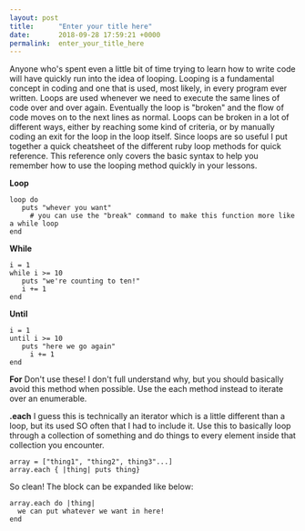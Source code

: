 ```yaml
---
layout: post
title:      "Enter your title here"
date:       2018-09-28 17:59:21 +0000
permalink:  enter_your_title_here
---
```



Anyone who's spent even a little bit of time trying to learn how to write code will have quickly run into the idea of looping. Looping is a fundamental concept in coding and one that is used, most likely, in every program ever written. Loops are used whenever we need to execute the same lines of code over and over again. Eventually the loop is "broken" and the flow of code moves on to the next lines as normal. Loops can be broken in a lot of different ways, either by reaching some kind of criteria, or by manually coding an exit for the loop in the loop itself. Since loops are so useful I put together a quick cheatsheet of the different ruby loop methods for quick reference. This reference only covers the basic syntax to help you remember how to use the looping method quickly in your lessons.

**Loop**
```
loop do
   puts "whever you want"
	 # you can use the "break" command to make this function more like a while loop
end
```

**While**
```
i = 1
while i >= 10
   puts "we're counting to ten!"
   i += 1
end
```

**Until**
```
i = 1
until i >= 10
   puts "here we go again"
	 i += 1
end
```

**For**
Don't use these! I don't full understand why, but you should basically avoid this method when possible. Use the each method instead to iterate over an enumerable. 

**.each**
I guess this is technically an iterator which is a little different than a loop, but its used SO often that I had to include it. Use this to basically loop through a collection of something and do things to every element inside that collection you encounter.
```
array = ["thing1", "thing2", thing3"...]
array.each { |thing| puts thing}
``` 
So clean! The block can be expanded like below:
```
array.each do |thing|
  we can put whatever we want in here!
end
